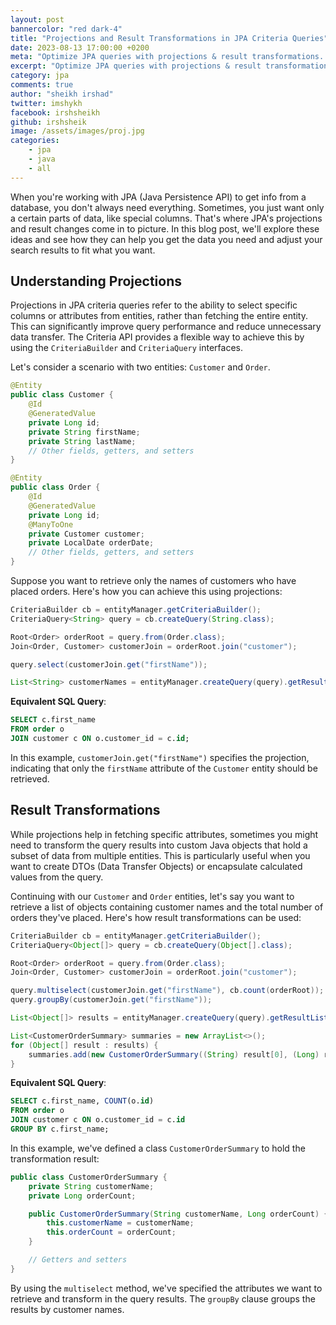 ```yaml
---
layout: post
bannercolor: "red dark-4"
title: "Projections and Result Transformations in JPA Criteria Queries"
date: 2023-08-13 17:00:00 +0200
meta: "Optimize JPA queries with projections & result transformations. Learn efficient data retrieval & customization in Java Persistence API. Real examples included."
excerpt: "Optimize JPA queries with projections & result transformations. Learn efficient data retrieval & customization in Java Persistence API. Real examples included."
category: jpa
comments: true
author: "sheikh irshad"
twitter: imshykh
facebook: irshsheikh
github: irshsheik
image: /assets/images/proj.jpg
categories:
    - jpa
    - java
    - all
---
```


When you're working with JPA (Java Persistence API) to get info from a database, you don't always need everything. Sometimes, you just want only a certain parts of data, like special columns. That's where JPA's projections and result changes come in to picture. In this blog post, we'll explore these ideas and see how they can help you get the data you need and adjust your search results to fit what you want.

## Understanding Projections

Projections in JPA criteria queries refer to the ability to select specific columns or attributes from entities, rather than fetching the entire entity. This can significantly improve query performance and reduce unnecessary data transfer. The Criteria API provides a flexible way to achieve this by using the `CriteriaBuilder` and `CriteriaQuery` interfaces.

Let's consider a scenario with two entities: `Customer` and `Order`.

```java
@Entity
public class Customer {
    @Id
    @GeneratedValue
    private Long id;
    private String firstName;
    private String lastName;
    // Other fields, getters, and setters
}

@Entity
public class Order {
    @Id
    @GeneratedValue
    private Long id;
    @ManyToOne
    private Customer customer;
    private LocalDate orderDate;
    // Other fields, getters, and setters
}

```

Suppose you want to retrieve only the names of customers who have placed orders. Here's how you can achieve this using projections:

```java
CriteriaBuilder cb = entityManager.getCriteriaBuilder();
CriteriaQuery<String> query = cb.createQuery(String.class);

Root<Order> orderRoot = query.from(Order.class);
Join<Order, Customer> customerJoin = orderRoot.join("customer");

query.select(customerJoin.get("firstName"));

List<String> customerNames = entityManager.createQuery(query).getResultList();

```

**Equivalent SQL Query**:

```sql
SELECT c.first_name
FROM order o
JOIN customer c ON o.customer_id = c.id;

```

In this example, `customerJoin.get("firstName")` specifies the projection, indicating that only the `firstName` attribute of the `Customer` entity should be retrieved.

## Result Transformations

While projections help in fetching specific attributes, sometimes you might need to transform the query results into custom Java objects that hold a subset of data from multiple entities. This is particularly useful when you want to create DTOs (Data Transfer Objects) or encapsulate calculated values from the query.

Continuing with our `Customer` and `Order` entities, let's say you want to retrieve a list of objects containing customer names and the total number of orders they've placed. Here's how result transformations can be used:

```java
CriteriaBuilder cb = entityManager.getCriteriaBuilder();
CriteriaQuery<Object[]> query = cb.createQuery(Object[].class);

Root<Order> orderRoot = query.from(Order.class);
Join<Order, Customer> customerJoin = orderRoot.join("customer");

query.multiselect(customerJoin.get("firstName"), cb.count(orderRoot));
query.groupBy(customerJoin.get("firstName"));

List<Object[]> results = entityManager.createQuery(query).getResultList();

List<CustomerOrderSummary> summaries = new ArrayList<>();
for (Object[] result : results) {
    summaries.add(new CustomerOrderSummary((String) result[0], (Long) result[1]));
}

```

**Equivalent SQL Query**:

```sql
SELECT c.first_name, COUNT(o.id)
FROM order o
JOIN customer c ON o.customer_id = c.id
GROUP BY c.first_name;

```

In this example, we've defined a class `CustomerOrderSummary` to hold the transformation result:

```java
public class CustomerOrderSummary {
    private String customerName;
    private Long orderCount;

    public CustomerOrderSummary(String customerName, Long orderCount) {
        this.customerName = customerName;
        this.orderCount = orderCount;
    }

    // Getters and setters
}

```

By using the `multiselect` method, we've specified the attributes we want to retrieve and transform in the query results. The `groupBy` clause groups the results by customer names.